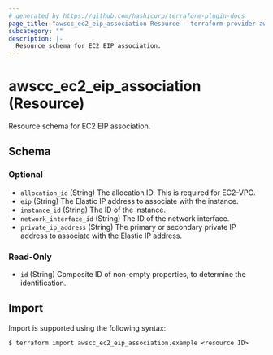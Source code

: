 ```yaml
---
# generated by https://github.com/hashicorp/terraform-plugin-docs
page_title: "awscc_ec2_eip_association Resource - terraform-provider-awscc"
subcategory: ""
description: |-
  Resource schema for EC2 EIP association.
---
```


# awscc_ec2_eip_association (Resource)

Resource schema for EC2 EIP association.



<!-- schema generated by tfplugindocs -->
## Schema

### Optional

- `allocation_id` (String) The allocation ID. This is required for EC2-VPC.
- `eip` (String) The Elastic IP address to associate with the instance.
- `instance_id` (String) The ID of the instance.
- `network_interface_id` (String) The ID of the network interface.
- `private_ip_address` (String) The primary or secondary private IP address to associate with the Elastic IP address.

### Read-Only

- `id` (String) Composite ID of non-empty properties, to determine the identification.

## Import

Import is supported using the following syntax:

```shell
$ terraform import awscc_ec2_eip_association.example <resource ID>
```
